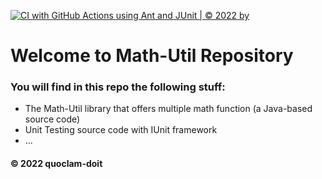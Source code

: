 [![CI with GitHub Actions using Ant and JUnit | © 2022 by](https://github.com/BlueEyesssss/math-util/actions/workflows/ci-junit.yml/badge.svg)](https://github.com/BlueEyesssss/math-util/actions/workflows/ci-junit.yml)

# Welcome to Math-Util Repository
### You will find in this repo the following stuff:
* The Math-Util library that offers multiple math function (a Java-based source code)
* Unit Testing source code with IUnit framework
* ...

#### © 2022 quoclam-doit
